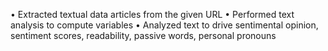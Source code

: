 •	Extracted textual data articles from the given URL 
•	Performed text analysis to compute variables
•	Analyzed text to drive sentimental opinion, sentiment scores, readability, passive words, personal pronouns
